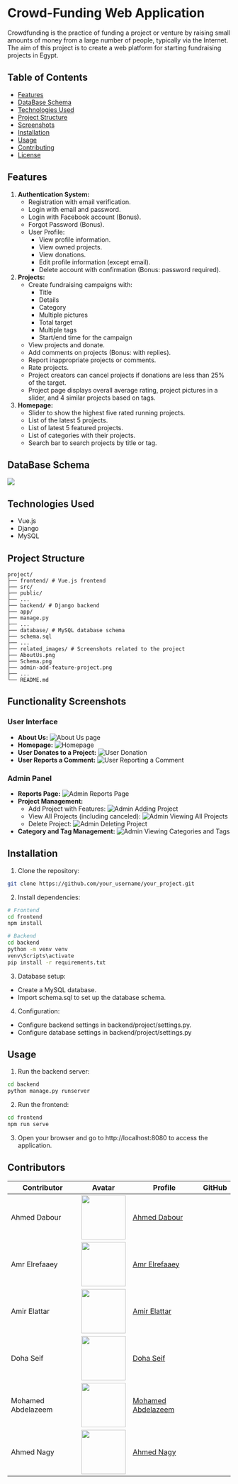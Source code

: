 # Crowd-Funding Web Application

Crowdfunding is the practice of funding a project or venture by raising small amounts of money from a large number of people, typically via the Internet. The aim of this project is to create a web platform for starting fundraising projects in Egypt.

## Table of Contents

- [Features](#features)
- [DataBase Schema](#DataBase-Schema)
- [Technologies Used](#technologies-used)
- [Project Structure](#project-structure)
- [Screenshots](#screenshots)
- [Installation](#installation)
- [Usage](#usage)
- [Contributing](#contributing)
- [License](#license)



## Features

1. **Authentication System:**
   - Registration with email verification.
   - Login with email and password.
   - Login with Facebook account (Bonus).
   - Forgot Password (Bonus).
   - User Profile:
     - View profile information.
     - View owned projects.
     - View donations.
     - Edit profile information (except email).
     - Delete account with confirmation (Bonus: password required).
2. **Projects:**
   - Create fundraising campaigns with:
     - Title
     - Details
     - Category
     - Multiple pictures
     - Total target
     - Multiple tags
     - Start/end time for the campaign
   - View projects and donate.
   - Add comments on projects (Bonus: with replies).
   - Report inappropriate projects or comments.
   - Rate projects.
   - Project creators can cancel projects if donations are less than 25% of the target.
   - Project page displays overall average rating, project pictures in a slider, and 4 similar projects based on tags.
3. **Homepage:**
   - Slider to show the highest five rated running projects.
   - List of the latest 5 projects.
   - List of latest 5 featured projects.
   - List of categories with their projects.
   - Search bar to search projects by title or tag.

## DataBase Schema
 ![](related_images/Schema.png)

## Technologies Used

- Vue.js
- Django
- MySQL

## Project Structure
```
project/
├── frontend/ # Vue.js frontend
├── src/
├── public/
├── ...
├── backend/ # Django backend
├── app/
├── manage.py
├── ...
├── database/ # MySQL database schema
├── schema.sql
├── ...
├── related_images/ # Screenshots related to the project
├── AboutUs.png
├── Schema.png
├── admin-add-feature-project.png
├── ...
└── README.md

```

## Functionality Screenshots

### User Interface

* **About Us:** ![About Us page](related_images/AboutUs.png)
* **Homepage:** ![Homepage](related_images/home-page.png)
* **User Donates to a Project:** ![User Donation](related_images/user-donate.png)
* **User Reports a Comment:** ![User Reporting a Comment](related_images/user-report-a-comment.png)

### Admin Panel

* **Reports Page:** ![Admin Reports Page](related_images/admin-reports-page.png)
* **Project Management:**
    * Add Project with Features: ![Admin Adding Project](related_images/admin-add-feature-project.png)
    * View All Projects (including canceled): ![Admin Viewing All Projects](related_images/admin-all-projects-with-canceled.png)
    * Delete Project: ![Admin Deleting Project](related_images/admin-delete-project.png)
* **Category and Tag Management:** ![Admin Viewing Categories and Tags](related_images/all-categories-and-tags.png)
## Installation

1. Clone the repository:

```bash
git clone https://github.com/your_username/your_project.git
```
2. Install dependencies:
```bash
# Frontend
cd frontend
npm install

# Backend
cd backend
python -m venv venv
venv\Scripts\activate
pip install -r requirements.txt
```
3. Database setup:
- Create a MySQL database.
- Import schema.sql to set up the database schema.

4. Configuration:
- Configure backend settings in backend/project/settings.py.
- Configure database settings in backend/project/settings.py

## Usage
1. Run the backend server:
```bash
cd backend
python manage.py runserver
```
2. Run the frontend:
```bash
cd frontend
npm run serve
```
3. Open your browser and go to http://localhost:8080 to access the application.
## Contributors

| Contributor | Avatar | Profile | GitHub |
|-------------|--------|---------|--------|
| Ahmed Dabour | <img src="https://avatars.githubusercontent.com/u/90671017?v=4" width="100" height="100"> | [Ahmed Dabour](https://github.com/dabour1) |
| Amr Elrefaaey | <img src="https://avatars.githubusercontent.com/u/156538554?v=4" width="100" height="100"> | [Amr Elrefaaey](https://github.com/amr-hc) |
| Amir Elattar | <img src="https://avatars.githubusercontent.com/u/120283848?v=4" width="100" height="100"> | [Amir Elattar](https://github.com/Ameer-Elattar) |
| Doha Seif | <img src="https://avatars.githubusercontent.com/u/92125041?v=4" width="100" height="100"> | [Doha Seif](https://github.com/dohaseif2) |
| Mohamed Abdelazeem | <img src="https://avatars.githubusercontent.com/u/64663044?v=4" width="100" height="100"> | [Mohamed Abdelazeem](https://github.com/mo-abdelazem) |
| Ahmed Nagy | <img src="https://avatars.githubusercontent.com/u/116142339?v=4" width="100" height="100"> | [Ahmed Nagy](https://github.com/Blitz576) |


